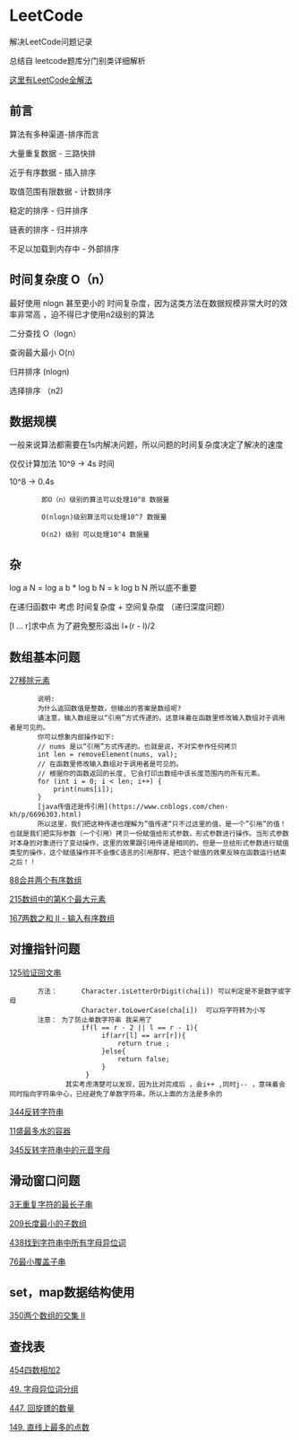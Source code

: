 # LeetCode

解决LeetCode问题记录

总结自 leetcode题库分门别类详细解析

[这里有LeetCode全解法](https://github.com/liuyubobobo/Play-Leetcode)


## 前言

算法有多种渠道-排序而言

大量重复数据 - 三路快排

近乎有序数据 - 插入排序

取值范围有限数据 - 计数排序

稳定的排序 - 归并排序

链表的排序 - 归并排序

不足以加载到内存中 - 外部排序

## 时间复杂度 O（n）

最好使用 nlogn 甚至更小的 时间复杂度，因为这类方法在数据规模非常大时的效率非常高 ，迫不得已才使用n2级别的算法

二分查找  O（logn）

查询最大最小 O(n)

归并排序 (nlogn)

选择排序 （n2)

## 数据规模

一般来说算法都需要在1s内解决问题，所以问题的时间复杂度决定了解决的速度

仅仅计算加法 10^9  ->  4s  时间

10^8 -> 0.4s 
           
            即O（n）级别的算法可以处理10^8 数据量

            O(nlogn)级别算法可以处理10^7 数据量

            O(n2) 级别 可以处理10^4 数据量
            

## 杂

log a N = log a b * log b N  =  k log b N  所以底不重要

在递归函数中   考虑 时间复杂度 + 空间复杂度 （递归深度问题）

[l ... r]求中点 为了避免整形溢出  l+(r - l)/2

## 数组基本问题

[27移除元素](https://leetcode-cn.com/problems/remove-element) 

           说明:
           为什么返回数值是整数，但输出的答案是数组呢?
           请注意，输入数组是以“引用”方式传递的，这意味着在函数里修改输入数组对于调用者是可见的。
           你可以想象内部操作如下:
           // nums 是以“引用”方式传递的。也就是说，不对实参作任何拷贝
           int len = removeElement(nums, val);
           // 在函数里修改输入数组对于调用者是可见的。
           // 根据你的函数返回的长度, 它会打印出数组中该长度范围内的所有元素。
           for (int i = 0; i < len; i++) {
               print(nums[i]);
           }
           [java传值还是传引用](https://www.cnblogs.com/chen-kh/p/6696303.html)
           所以这里，我们把这种传递也理解为”值传递“只不过这里的值，是一个”引用”的值！也就是我们把实际参数（一个引用）拷贝一份赋值给形式参数，形式参数进行操作。当形式参数对本身的对象进行了变动操作，这里的效果跟引用传递是相同的。但是一旦给形式参数进行赋值类型的操作，这个赋值操作并不会像C语言的引用那样，把这个赋值的效果反映在函数运行结束之后！！
           

[88合并两个有序数组](https://leetcode-cn.com/problems/merge-sorted-array)

[215数组中的第K个最大元素](https://leetcode-cn.com/problems/kth-largest-element-in-an-array) 

[167两数之和 II - 输入有序数组](https://leetcode-cn.com/problems/two-sum-ii-input-array-is-sorted)


## 对撞指针问题

[125验证回文串](https://leetcode-cn.com/problems/valid-palindrome)

           方法：      Character.isLetterOrDigit(cha[i]) 可以判定是不是数字或字母 
                      Character.toLowerCase(cha[i])  可以将字符转为小写
           注意： 为了防止单数字符串 我采用了
                      if(l == r - 2 || l == r - 1){
                           if(arr[l] == arr[r]){
                               return true ;
                           }else{
                               return false;
                           }
                       }
                  其实考虑清楚可以发现，因为比对完成后 ，会i++ ,同时j-- ，意味着会同时指向字符串中心，已经避免了单数字符串，所以上面的方法是多余的

[344反转字符串](https://leetcode-cn.com/problems/reverse-string)

[11盛最多水的容器](https://leetcode-cn.com/problems/two-sum)

[345反转字符串中的元音字母](https://leetcode-cn.com/problems/reverse-vowels-of-a-string)


## 滑动窗口问题

[3无重复字符的最长子串](https://leetcode-cn.com/problems/longest-substring-without-repeating-characters)

[209长度最小的子数组](https://leetcode-cn.com/problems/minimum-size-subarray-sum/description/)

[438找到字符串中所有字母异位词](https://leetcode-cn.com/problems/find-all-anagrams-in-a-string/description/)

[76最小覆盖子串](https://leetcode-cn.com/problems/minimum-window-substring/description/)

## set，map数据结构使用

[350两个数组的交集 II](https://leetcode-cn.com/problems/intersection-of-two-arrays-ii/description/)



## 查找表

[454四数相加2](https://leetcode-cn.com/problems/4sum-ii)

[49. 字母异位词分组](https://leetcode-cn.com/problems/group-anagrams/description/)

[447. 回旋镖的数量](https://leetcode-cn.com/problems/number-of-boomerangs/description/)

[149. 直线上最多的点数](https://leetcode-cn.com/problems/max-points-on-a-line/description/)
























